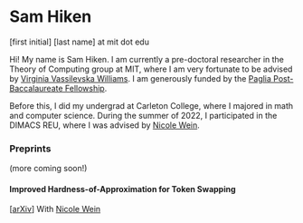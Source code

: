 # Sam Hiken

\[first initial\] \[last name\] at mit dot edu

Hi! My name is Sam Hiken. I am currently a pre-doctoral researcher in the Theory of Computing group at MIT, where I am very fortunate to be advised by [Virginia Vassilevska Williams](https://people.csail.mit.edu/virgi/). I am generously funded by the [Paglia Post-Baccalaureate Fellowship](https://www.carleton.edu/fellowships/carleton-fellowships/research/paglia/).

Before this, I did my undergrad at Carleton College, where I majored in math and computer science. During the summer of 2022, I participated in the DIMACS REU, where I was advised by [Nicole Wein](https://web.eecs.umich.edu/~nswein/).

### Preprints

(more coming soon!)

#### Improved Hardness-of-Approximation for Token Swapping
[[arXiv](https://arxiv.org/abs/2410.19638#:~:text=From%20the%20hardness%2Dof%2Dapproximation,ratio%20better%20than%2014%2F13.)]  
  With [Nicole Wein](https://web.eecs.umich.edu/~nswein/)
